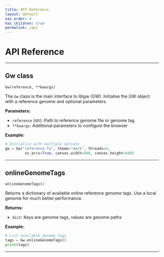 ```yaml
---
title: API Reference
layout: default
nav_order: 4
has_children: true
permalink: /api
---
```


# API Reference
---

## Gw class


`Gw(reference, **kwargs)`

The `Gw` class is the main interface to libgw (GW). Initialise the GW object 
with a reference genome and optional parameters.


**Parameters:**
- `reference` (str): Path to reference genome file or genome tag
- `**kwargs`: Additional parameters to configure the browser

**Example:**
```python
# Initialise with multiple options
gw = Gw("reference.fa", theme="dark", threads=4,
         sv_arcs=True, canvas_width=800, canvas_height=600)
```
---

## onlineGenomeTags

`onlineGenomeTags()`

Returns a dictionary of available online reference genome tags. Use a local genome 
for much better performance.

**Returns:**
- `dict`: Keys are genome tags, values are genome paths

**Example:**
```python
# List available genome tags
tags = Gw.onlineGenomeTags()
print(tags)
```
---